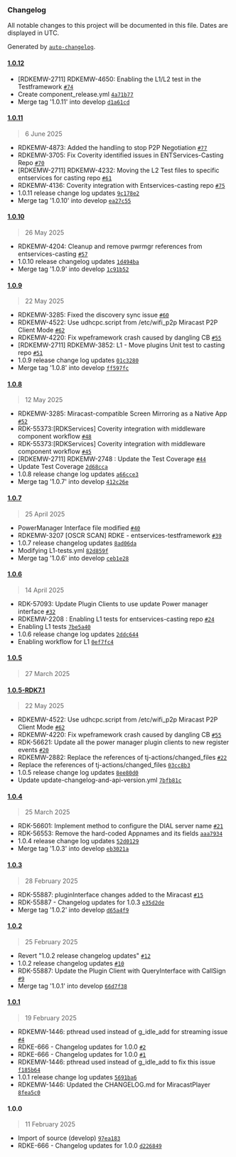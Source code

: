 ### Changelog

All notable changes to this project will be documented in this file. Dates are displayed in UTC.

Generated by [`auto-changelog`](https://github.com/CookPete/auto-changelog).

#### [1.0.12](https://github.com/ssitar583/entservices-casting/compare/1.0.11...1.0.12)

- [RDKEMW-2711] RDKEMW-4650: Enabling the L1/L2 test in the Testframework [`#74`](https://github.com/ssitar583/entservices-casting/pull/74)
- Create component_release.yml [`4a71b77`](https://github.com/ssitar583/entservices-casting/commit/4a71b776bc8a1776f4fe7f7c388130fd1619e74a)
- Merge tag '1.0.11' into develop [`d1a61cd`](https://github.com/ssitar583/entservices-casting/commit/d1a61cdf0d9c384236d115b960c9a685ca3f33c9)

#### [1.0.11](https://github.com/ssitar583/entservices-casting/compare/1.0.10...1.0.11)

> 6 June 2025

- RDKEMW-4873: Added the handling to stop P2P Negotiation [`#77`](https://github.com/ssitar583/entservices-casting/pull/77)
- RDKEMW-3705: Fix Coverity identified issues in ENTServices-Casting Repo [`#70`](https://github.com/ssitar583/entservices-casting/pull/70)
- [RDKEMW-2711] RDKEMW-4232: Moving the L2 Test files to specific entservices for casting repo [`#61`](https://github.com/ssitar583/entservices-casting/pull/61)
- RDKEMW-4136: Coverity integration with Entservices-casting repo [`#75`](https://github.com/ssitar583/entservices-casting/pull/75)
- 1.0.11 release change log updates [`9c178e2`](https://github.com/ssitar583/entservices-casting/commit/9c178e23d5ebab33ac964322f3d0dd59716996d2)
- Merge tag '1.0.10' into develop [`ea27c55`](https://github.com/ssitar583/entservices-casting/commit/ea27c558f9fa266e53fad14748b1a15fdf207b90)

#### [1.0.10](https://github.com/ssitar583/entservices-casting/compare/1.0.9...1.0.10)

> 26 May 2025

- RDKEMW-4204: Cleanup and remove pwrmgr references from entservices-casting [`#57`](https://github.com/ssitar583/entservices-casting/pull/57)
- 1.0.10 release changelog updates [`1d494ba`](https://github.com/ssitar583/entservices-casting/commit/1d494badd97524bb13684d42b09f0f7a46275f43)
- Merge tag '1.0.9' into develop [`1c91b52`](https://github.com/ssitar583/entservices-casting/commit/1c91b52787906e65890d27ea644a7f2a55149f7b)

#### [1.0.9](https://github.com/ssitar583/entservices-casting/compare/1.0.8...1.0.9)

> 22 May 2025

- RDKEMW-3285: Fixed the discovery sync issue [`#60`](https://github.com/ssitar583/entservices-casting/pull/60)
- RDKEMW-4522: Use udhcpc.script from /etc/wifi_p2p Miracast P2P Client Mode [`#62`](https://github.com/ssitar583/entservices-casting/pull/62)
- RDKEMW-4220: Fix wpeframework crash caused by dangling CB [`#55`](https://github.com/ssitar583/entservices-casting/pull/55)
- [RDKEMW-2711] RDKEMW-3852: L1 - Move plugins Unit test to casting repo [`#51`](https://github.com/ssitar583/entservices-casting/pull/51)
- 1.0.9 release change log updates [`01c3280`](https://github.com/ssitar583/entservices-casting/commit/01c3280af457cf11190762d896154c3f86be4c21)
- Merge tag '1.0.8' into develop [`ff597fc`](https://github.com/ssitar583/entservices-casting/commit/ff597fcd25f935c191f772216a10642abbaf6495)

#### [1.0.8](https://github.com/ssitar583/entservices-casting/compare/1.0.7...1.0.8)

> 12 May 2025

- RDKEMW-3285: Miracast-compatible Screen Mirroring as a Native App [`#52`](https://github.com/ssitar583/entservices-casting/pull/52)
- RDK-55373:[RDKServices] Coverity integration with middleware component workflow [`#48`](https://github.com/ssitar583/entservices-casting/pull/48)
- RDK-55373:[RDKServices] Coverity integration with middleware component workflow [`#45`](https://github.com/ssitar583/entservices-casting/pull/45)
- [RDKEMW-2711] RDKEMW-2748 : Update the Test Coverage [`#44`](https://github.com/ssitar583/entservices-casting/pull/44)
- Update Test Coverage [`2d68cca`](https://github.com/ssitar583/entservices-casting/commit/2d68cca49326a65a20345a92de21138c9181a78e)
- 1.0.8 release change log updates [`a66cce3`](https://github.com/ssitar583/entservices-casting/commit/a66cce3dbd137c29bfbd2e326fdd16023d4ad12e)
- Merge tag '1.0.7' into develop [`412c26e`](https://github.com/ssitar583/entservices-casting/commit/412c26e757877f61a55c3191b7bb21c776db0d10)

#### [1.0.7](https://github.com/ssitar583/entservices-casting/compare/1.0.6...1.0.7)

> 25 April 2025

- PowerManager Interface file modified [`#40`](https://github.com/ssitar583/entservices-casting/pull/40)
- RDKEMW-3207 [OSCR SCAN] RDKE - entservices-testframework [`#39`](https://github.com/ssitar583/entservices-casting/pull/39)
- 1.0.7 release changelog updates [`8ad06da`](https://github.com/ssitar583/entservices-casting/commit/8ad06da8637139dbab69656ee1b834d00d9fd5cd)
- Modifying L1-tests.yml [`82d859f`](https://github.com/ssitar583/entservices-casting/commit/82d859fd98909611f94c5d41fb25bf10ee46deda)
- Merge tag '1.0.6' into develop [`ceb1e28`](https://github.com/ssitar583/entservices-casting/commit/ceb1e28b7d0b67e67c94e19f137df77766acb581)

#### [1.0.6](https://github.com/ssitar583/entservices-casting/compare/1.0.5...1.0.6)

> 14 April 2025

- RDK-57093: Update Plugin Clients to use update Power manager interface [`#32`](https://github.com/ssitar583/entservices-casting/pull/32)
- RDKEMW-2208 : Enabling L1 tests for entservices-casting repo [`#24`](https://github.com/ssitar583/entservices-casting/pull/24)
- Enabling L1 tests [`7be5a40`](https://github.com/ssitar583/entservices-casting/commit/7be5a40f9e3dadc5a60c1e8503b3d94a0b1e9a6d)
- 1.0.6 release change log updates [`2ddc644`](https://github.com/ssitar583/entservices-casting/commit/2ddc64451b0b4c8c523e0962dac4a71ad1df2c12)
- Enabling workflow for L1 [`0ef7fc4`](https://github.com/ssitar583/entservices-casting/commit/0ef7fc4759739700143ddcde8fd24e9d1245c734)

#### [1.0.5](https://github.com/ssitar583/entservices-casting/compare/1.0.5-RDK7.1...1.0.5)

> 27 March 2025

#### [1.0.5-RDK7.1](https://github.com/ssitar583/entservices-casting/compare/1.0.4...1.0.5-RDK7.1)

> 22 May 2025

- RDKEMW-4522: Use udhcpc.script from /etc/wifi_p2p Miracast P2P Client Mode [`#62`](https://github.com/ssitar583/entservices-casting/pull/62)
- RDKEMW-4220: Fix wpeframework crash caused by dangling CB [`#55`](https://github.com/ssitar583/entservices-casting/pull/55)
- RDK-56621: Update all the power manager plugin clients to new register events [`#20`](https://github.com/ssitar583/entservices-casting/pull/20)
- RDKEMW-2882: Replace the references of tj-actions/changed_files  [`#22`](https://github.com/ssitar583/entservices-casting/pull/22)
- Replace the references of tj-actions/changed_files [`03cc8b3`](https://github.com/ssitar583/entservices-casting/commit/03cc8b344bd640f4a4c2ec020955a7523ba9fafc)
- 1.0.5 release change log updates [`8ee80d0`](https://github.com/ssitar583/entservices-casting/commit/8ee80d0e87619ef28fb34683cdabbe37df6809cb)
- Update update-changelog-and-api-version.yml [`7bfb81c`](https://github.com/ssitar583/entservices-casting/commit/7bfb81c831644b356c5fdb1e6d64fcdb0ebf89b5)

#### [1.0.4](https://github.com/ssitar583/entservices-casting/compare/1.0.3...1.0.4)

> 25 March 2025

- RDK-56601: Implement method to configure the DIAL server name [`#21`](https://github.com/ssitar583/entservices-casting/pull/21)
- RDK-56553: Remove the hard-coded Appnames and its fields [`aaa7934`](https://github.com/ssitar583/entservices-casting/commit/aaa793437de38da12b0b654d6d087e655f8e3fff)
- 1.0.4 release change log updates [`52d0129`](https://github.com/ssitar583/entservices-casting/commit/52d01292f55c7d9044ccc922c82d94e1f8d813f5)
- Merge tag '1.0.3' into develop [`eb3021a`](https://github.com/ssitar583/entservices-casting/commit/eb3021ab88f83d67cd2c8a6d6d98ff8bb2b77a97)

#### [1.0.3](https://github.com/ssitar583/entservices-casting/compare/1.0.2...1.0.3)

> 28 February 2025

- RDK-55887: pluginInterface changes added to the Miracast [`#15`](https://github.com/ssitar583/entservices-casting/pull/15)
- RDK-55887 - Changelog updates for 1.0.3 [`e35d2de`](https://github.com/ssitar583/entservices-casting/commit/e35d2defc244a03ab1eb0ad7654e19109467513c)
- Merge tag '1.0.2' into develop [`d65a4f9`](https://github.com/ssitar583/entservices-casting/commit/d65a4f941c0561566e7bb40153f3da85add896bb)

#### [1.0.2](https://github.com/ssitar583/entservices-casting/compare/1.0.1...1.0.2)

> 25 February 2025

- Revert "1.0.2 release changelog updates" [`#12`](https://github.com/ssitar583/entservices-casting/pull/12)
- 1.0.2 release changelog updates [`#10`](https://github.com/ssitar583/entservices-casting/pull/10)
- RDK-55887: Update the Plugin Client with QueryInterface with CallSign [`#9`](https://github.com/ssitar583/entservices-casting/pull/9)
- Merge tag '1.0.1' into develop [`66d7f38`](https://github.com/ssitar583/entservices-casting/commit/66d7f3823f76a15c8dd3117ba6e86319c8329ed3)

#### [1.0.1](https://github.com/ssitar583/entservices-casting/compare/1.0.0...1.0.1)

> 19 February 2025

- RDKEMW-1446: pthread used instead of g_idle_add for streaming issue [`#4`](https://github.com/ssitar583/entservices-casting/pull/4)
- RDKE-666 - Changelog updates for 1.0.0 [`#2`](https://github.com/ssitar583/entservices-casting/pull/2)
- RDKE-666 - Changelog updates for 1.0.0 [`#1`](https://github.com/ssitar583/entservices-casting/pull/1)
- RDKEMW-1446: pthread used instead of g_idle_add to fix this issue [`f185b64`](https://github.com/ssitar583/entservices-casting/commit/f185b6472c3903615d2b71b24a1643c19a840297)
- 1.0.1 release change log updates [`5691ba6`](https://github.com/ssitar583/entservices-casting/commit/5691ba6e79aedae077fac1488e8c57c6909ea268)
- RDKEMW-1446: Updated the CHANGELOG.md for MiracastPlayer [`8fea5c0`](https://github.com/ssitar583/entservices-casting/commit/8fea5c009bca1456b6bbc27ad8590f553567707c)

#### 1.0.0

> 11 February 2025

- Import of source (develop) [`97ea183`](https://github.com/ssitar583/entservices-casting/commit/97ea183b3eadb557a2dc4c49d222f74928feccfd)
- RDKE-666 - Changelog updates for 1.0.0 [`d226849`](https://github.com/ssitar583/entservices-casting/commit/d22684947529b9999c4dc563baab66b03c3d86f3)
